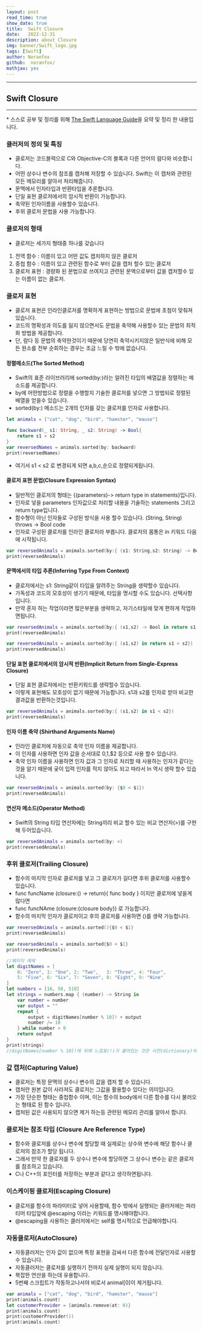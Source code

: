 ```yaml
---
layout: post
read_time: true
show_date: true
title:  Swift Closure
date:   2022-12-31
description: about Closure
img: banner/Swift_logo.jpg
tags: [Swift]
author: Noranfox
github:  noranfox/
mathjax: yes
---
```


---
## Swift Closure
---
\* 스스로 공부 및 정리를 위해 [The Swift Language Guide](https://jusung.gitbook.io/the-swift-language-guide/)을 요약 및 정리 한 내용입니다. 

### 클러저의 정의 및 특징
  - 클로저는 코드블럭으로 C와 Objective-C의 블록과 다른 언어의 람다와 비슷합니다.
  - 어떤 상수나 변수의 참조를 캡처해 저장할 수 있습니다. Swift는 이 캡처와 관련된 모든 메모리를 알아서 처리해줍니다.
  - 문맥에서 인자타입과 반환타입을 추론합니다.
  - 단일 표현 클로저에서의 암시적 반환이 가능합니다.
  - 축약된 인자이름을 사용할수 있습니다.
  - 후위 클로저 문법을 사용 가능합니다.

### 클로저의 형태
   - 클로저는 세가지 형태중 하나를 갖습니다
   1. 전역 함수 : 이름이 있고 어떤 값도 캡처하지 않은 클로저
   2. 중첩 함수 : 이름이 있고 관련된 함수로 부터 값을 캡처 할수 있는 클로저
   3. 클로저 표현 : 경량화 된 문법으로 쓰여지고 관련된 문액으로부터 값을 캡처할수 있는 이름이 없는 클로저.

### 클로저 표현
   - 클로저 표현은 인라인클로저를 명확하게 표현하는 방법으로 문법에 초첨이 맞춰져있습니다.
   - 코드의 명확성과 의도를 잃지 않으면서도 문법을 축약해 사용할수 있는 문법의 최적화 방법을 제공합니다.
   - 단, 람다 등 문법의 축약한것이기 때문에 당연히 축약시키지않은 일반식에 비해 모든 원소를 전부 순회하는 경우는 조금 느릴 수 밖에 없습니다.

#### 정렬메소드(The Sorted Method)
   - Swift의 표준 라이브러리에 sorted(by:)라는 알려진 타입의 배열값을 정렬하는 메소드를 제공합니다.
   - by에 어떤방법으로 정렬을 수행할지 기술한 클로저를 넣으면 그 방법되로 정렬된 배열을 얻을수 있습니다.
   - sorted(by:) 메소드는 2개의 인자를 갖는 클로저를 인자로 사용합니다.

```swift
let animals = ["cat", "dog", "bird", "hamster", "mause"]

func backward(_ s1: String, _ s2: String) -> Bool{
    return s1 > s2
}
var reversedNames = animals.sorted(by: backward)
print(reversedNames)
```
   - 여기서 s1 < s2 로 변경되게 되면 a,b,c,순으로 정렬되게됩니다.

#### 클로저 표현 문법(Closure Expression Syntax)
   - 일반적인 클로저의 형태는  {(parameters)-> return type in statements}입니다.
   - 인자로 넣을 parameters 인자값으로 처리할 내용을 기술하는 statements 그리고 return type입니다.
   - 함수형이 아닌 인자들로 구성된 방식을 사용 할수 있습니다. (String, String) throws -> Bool code
   - 인자로 구성된 클로저를 인라인 클로저라 부릅니다. 클로저의 몸통은 in 키워드 다음에 시작됩니다.

```swift
var reversedAnimals = animals.sorted(by:{ (s1: String,s2: String) -> Bool in return s1 < s2})
print(reversedAnimals)
```

#### 문맥에서의 타입 추론(Inferring Type From Context)
   - 클로저에서는 s1: String같이 타입을 알려주는 String을 생략할수 있습니다.
   - 가독성과 코드의 모호성이 생기기 때문에, 타입을 명시할 수도 있습니다. 선택사항입니다.
   - 만약 혼자 하는 작업이라면 많은부분을 생략하고, 자기스타일에 맞게 편하게 작업하면됩니다.

```swift
var reversedAnimals = animals.sorted(by:{ (s1,s2) -> Bool in return s1 < s2})
print(reversedAnimals)

var reversedAnimals = animals.sorted(by:{ (s1,s2) in return s1 < s2})
print(reversedAnimals)
```

#### 단일 표현 클로저에서의 암시적 반환(Implicit Return from Single-Express Closure)
   - 단일 표현 클로저에서는 반환키워드를 생략할수 있습니다.
   - 이렇게 표현해도 모호성이 없기 때문에 가능합니다. s1과 s2를 인자로 받아 비교한 결과값을 반환하는것입니다.

```swift
var reversedAnimals = animals.sorted(by:{ (s1,s2) in s1 < s2})
print(reversedAnimals)
```

#### 인자 이름 축약 (Shirthand Arguments Name)
   - 인라인 클로저에 자동으로 축약 인자 이름을 제공합니다.
   - 이 인자를 사용하면 인자 값을 순서대로 $0,$1,$2 등으로 사용 할수 있습니다.
   - 축약 인자 이름을 사용하면 인자 값과 그 인자로 처리할 때 사용하는 인자가 같다는 것을 알기 때문에 궂이 입력 인자를 적지 않아도 되고 따라서 In 역시 생략 할수 있습니다.

```swift
var reversedAnimals = animals.sorted(by: {$0 < $1})
print(reversedAnimals)
```

#### 연산자 메소드(Operator Method)
   - Swift의 String 타입 연산자에는 String끼리 비교 할수 있는 비교 연산자(>)를 구현해 두어있습니다.

```swift
var reversedAnimals = animals.sorted(by: <)
print(reversedAnimals)
```

### 후위 클로저(Trailing Closure)
   - 함수의 마지막 인자로 클로저를 넣고 그 클로저가 길다면 후위 클로저를 사용할수 있습니다.
   - func funcName (closure:() -> return){ func body } 이지만 클로저에 넣을게 많다면
   - func funcNAme (closure:{closure body}) 로 가능합니다. 
   - 함수의 마지막 인자가 클로저이고 후의 클로저를 사용하면 ()를 생략 가능합니다.

```swift
var reversedAnimals = animals.sorted(){$0 < $1}
print(reversedAnimals)

var reversedAnimals = animals.sorted{$0 < $1}
print(reversedAnimals)

//페이지 예제
let digitNames = [
    0: "Zero", 1: "One", 2: "Two",   3: "Three", 4: "Four",
    5: "Five", 6: "Six", 7: "Seven", 8: "Eight", 9: "Nine"
]
let numbers = [16, 58, 510]
let strings = numbers.map { (number) -> String in
    var number = number
    var output = ""
    repeat {
        output = digitNames[number % 10]! + output
        number /= 10
    } while number > 0
    return output
}
print(strings)
//digitNames[number % 10]!에 뒤에 느낌표(!)가 붙어있는 것은 사전(dictionary)의 subscript는 옵셔널이기 때문입니다.
```

### 값 캡처(Capturing Value)
   - 클로저는 특정 문맥의 상수나 변수의 값을 캡처 할 수 있습니다.
   - 캡처란 원본 값이 사라져도 클로저는 그값을 활용할수 있다는 의미입니다.
   - 가장 단순한 형태는 중첩함수 이며, 이는 함수의 body에서 다른 함수를 다시 불러오는 형태로 된 함수 입니다.
   - 캡처된 값은 사용되지 않으면 제거 하는등 관련된 메모리 관리를 알아서 합니다.

### 클로저는 참조 타입 (Closure Are Reference Type)
   - 함수와 클로저를 상수나 변수에 할당할 때 실제로는 상수와 변수에 해당 함수나 클로저의 참조가 할당 됩니다.
   - 그래서 만약 한 클로저를 두 상수나 변수에 할당하면 그 상수나 변수는 같은 클로저를 참조하고 있습니다.
   - C나 C++의 포인터를 저장하는 부분과 같다고 생각하면됩니다.

### 이스케이핑 클로저(Escaping Closure)
   - 클로저를 함수의 파라미터로 넣어 사용할때, 함수 밖에서 실행되는 클러저에는 파라티머 타입앞에 @escaping 이라는 키워드를 명시해야합니다.
   - @escaping을 사용하는 클러저에서는 self를 명시적으로 언급해야합니다.

### 자동클로저(AutoClosure)
   - 자동클러저는 인자 값이 없으며 특정 표현을 감싸서 다른 함수에 전달인자로 사용할수 있습니다.
   - 자동클러저는 클로저를 실행하기 전까지 실제 실행이 되지 않습니다. 
   - 복잡한 연산을 하는데 유용합니다.
   - 5번째 스크립트가 작동하고나서야 비로서 animal[0]이 제거됩니다. 

```swift
var animals = ["cat", "dog", "bird", "hamster", "mause"]
print(animals.count)
let customerProvider = {animals.remove(at: 0)}
print(animals.count)
print(customerProvider())
print(animals.count)
```